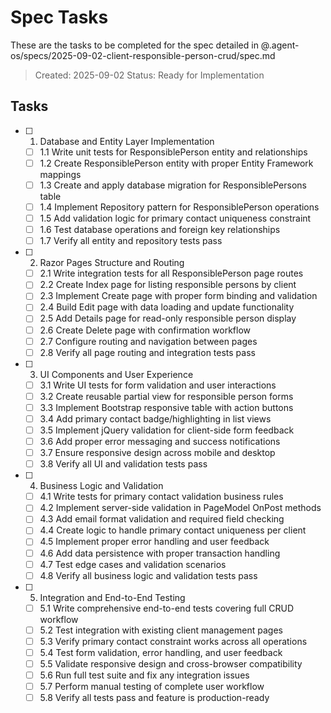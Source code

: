 # Spec Tasks

These are the tasks to be completed for the spec detailed in @.agent-os/specs/2025-09-02-client-responsible-person-crud/spec.md

> Created: 2025-09-02
> Status: Ready for Implementation

## Tasks

- [ ] 1. Database and Entity Layer Implementation
  - [ ] 1.1 Write unit tests for ResponsiblePerson entity and relationships
  - [ ] 1.2 Create ResponsiblePerson entity with proper Entity Framework mappings
  - [ ] 1.3 Create and apply database migration for ResponsiblePersons table
  - [ ] 1.4 Implement Repository pattern for ResponsiblePerson operations
  - [ ] 1.5 Add validation logic for primary contact uniqueness constraint
  - [ ] 1.6 Test database operations and foreign key relationships
  - [ ] 1.7 Verify all entity and repository tests pass

- [ ] 2. Razor Pages Structure and Routing
  - [ ] 2.1 Write integration tests for all ResponsiblePerson page routes
  - [ ] 2.2 Create Index page for listing responsible persons by client
  - [ ] 2.3 Implement Create page with proper form binding and validation
  - [ ] 2.4 Build Edit page with data loading and update functionality
  - [ ] 2.5 Add Details page for read-only responsible person display
  - [ ] 2.6 Create Delete page with confirmation workflow
  - [ ] 2.7 Configure routing and navigation between pages
  - [ ] 2.8 Verify all page routing and integration tests pass

- [ ] 3. UI Components and User Experience
  - [ ] 3.1 Write UI tests for form validation and user interactions
  - [ ] 3.2 Create reusable partial view for responsible person forms
  - [ ] 3.3 Implement Bootstrap responsive table with action buttons
  - [ ] 3.4 Add primary contact badge/highlighting in list views
  - [ ] 3.5 Implement jQuery validation for client-side form feedback
  - [ ] 3.6 Add proper error messaging and success notifications
  - [ ] 3.7 Ensure responsive design across mobile and desktop
  - [ ] 3.8 Verify all UI and validation tests pass

- [ ] 4. Business Logic and Validation
  - [ ] 4.1 Write tests for primary contact validation business rules
  - [ ] 4.2 Implement server-side validation in PageModel OnPost methods
  - [ ] 4.3 Add email format validation and required field checking
  - [ ] 4.4 Create logic to handle primary contact uniqueness per client
  - [ ] 4.5 Implement proper error handling and user feedback
  - [ ] 4.6 Add data persistence with proper transaction handling
  - [ ] 4.7 Test edge cases and validation scenarios
  - [ ] 4.8 Verify all business logic and validation tests pass

- [ ] 5. Integration and End-to-End Testing
  - [ ] 5.1 Write comprehensive end-to-end tests covering full CRUD workflow
  - [ ] 5.2 Test integration with existing client management pages
  - [ ] 5.3 Verify primary contact constraint works across all operations
  - [ ] 5.4 Test form validation, error handling, and user feedback
  - [ ] 5.5 Validate responsive design and cross-browser compatibility
  - [ ] 5.6 Run full test suite and fix any integration issues
  - [ ] 5.7 Perform manual testing of complete user workflow
  - [ ] 5.8 Verify all tests pass and feature is production-ready